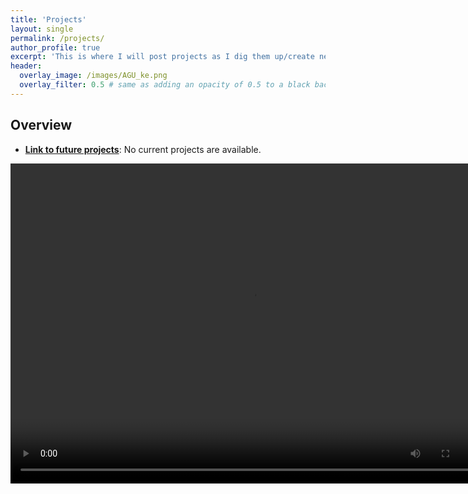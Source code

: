 ```yaml
---
title: 'Projects'
layout: single
permalink: /projects/
author_profile: true
excerpt: 'This is where I will post projects as I dig them up/create new ones.'
header:
  overlay_image: /images/AGU_ke.png
  overlay_filter: 0.5 # same as adding an opacity of 0.5 to a black background
---
```


## Overview

- [**Link to future projects**](https://google.com): No current projects are available.

<video autoplay="autoplay" loop="loop" width="768" height="512">
  <source src="/images/SW_tide_wind.mp4" type="video/mp4">
</video>
